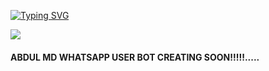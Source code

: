 <a href="https://git.io/typing-svg"><img src="https://readme-typing-svg.demolab.com?font=BOLD&weight=680&size=24&pause=1000&color=F7F600&background=F5FF4A00&random=false&width=435&lines=I+AM+ABDUL+MD+WHATSAPP+BOT.....;CREATED+BY+AZ+TECH+SL+....." alt="Typing SVG" /></a>

<a><img src='https://telegra.ph/file/58f9db8592d91fbd3dd33.jpg'></a>

#### ABDUL MD WHATSAPP USER BOT CREATING SOON!!!!!.....
